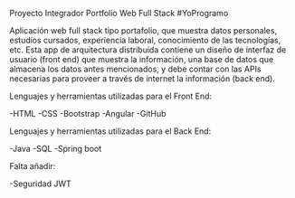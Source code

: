 Proyecto Integrador Portfolio Web Full Stack
#YoProgramo

Aplicación web full stack tipo portafolio, que muestra datos personales, estudios cursados, experiencia laboral, conocimiento de las
tecnologías, etc. Esta app de arquitectura distribuida contiene un diseño de interfaz de usuario (front end) que muestra la información, una base de datos que almacena los datos antes mencionados, y debe contar con las APIs necesarias para proveer a través de internet la información (back end).

Lenguajes y herramientas utilizadas para el Front End: 

-HTML
-CSS
-Bootstrap
-Angular
-GitHub

Lenguajes y herramientas utilizadas para el Back End: 

-Java
-SQL
-Spring boot

Falta añadir:

-Seguridad JWT
